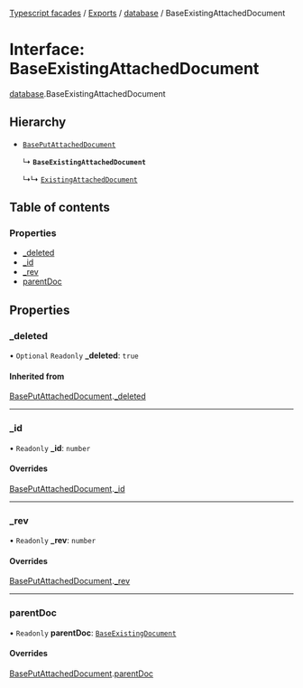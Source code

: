 [Typescript facades](../index.md) / [Exports](../modules.md) / [database](../modules/database.md) / BaseExistingAttachedDocument

# Interface: BaseExistingAttachedDocument

[database](../modules/database.md).BaseExistingAttachedDocument

## Hierarchy

- [`BasePutAttachedDocument`](database.BasePutAttachedDocument.md)

  ↳ **`BaseExistingAttachedDocument`**

  ↳↳ [`ExistingAttachedDocument`](database.ExistingAttachedDocument.md)

## Table of contents

### Properties

- [\_deleted](database.BaseExistingAttachedDocument.md#_deleted)
- [\_id](database.BaseExistingAttachedDocument.md#_id)
- [\_rev](database.BaseExistingAttachedDocument.md#_rev)
- [parentDoc](database.BaseExistingAttachedDocument.md#parentdoc)

## Properties

### \_deleted

• `Optional` `Readonly` **\_deleted**: ``true``

#### Inherited from

[BasePutAttachedDocument](database.BasePutAttachedDocument.md).[_deleted](database.BasePutAttachedDocument.md#_deleted)

___

### \_id

• `Readonly` **\_id**: `number`

#### Overrides

[BasePutAttachedDocument](database.BasePutAttachedDocument.md).[_id](database.BasePutAttachedDocument.md#_id)

___

### \_rev

• `Readonly` **\_rev**: `number`

#### Overrides

[BasePutAttachedDocument](database.BasePutAttachedDocument.md).[_rev](database.BasePutAttachedDocument.md#_rev)

___

### parentDoc

• `Readonly` **parentDoc**: [`BaseExistingDocument`](database.BaseExistingDocument.md)

#### Overrides

[BasePutAttachedDocument](database.BasePutAttachedDocument.md).[parentDoc](database.BasePutAttachedDocument.md#parentdoc)
